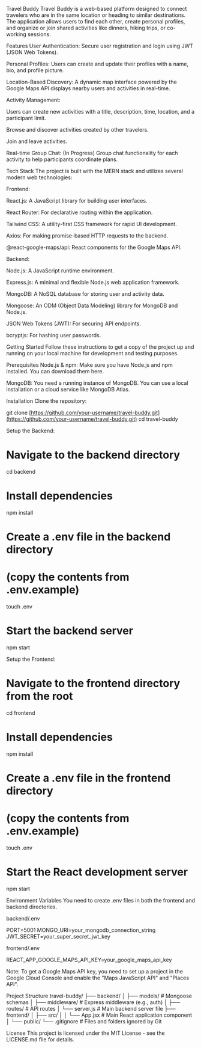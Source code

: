 Travel Buddy
Travel Buddy is a web-based platform designed to connect travelers who are in the same location or heading to similar destinations. The application allows users to find each other, create personal profiles, and organize or join shared activities like dinners, hiking trips, or co-working sessions.

Features
User Authentication: Secure user registration and login using JWT (JSON Web Tokens).

Personal Profiles: Users can create and update their profiles with a name, bio, and profile picture.

Location-Based Discovery: A dynamic map interface powered by the Google Maps API displays nearby users and activities in real-time.

Activity Management:

Users can create new activities with a title, description, time, location, and a participant limit.

Browse and discover activities created by other travelers.

Join and leave activities.

Real-time Group Chat: (In Progress) Group chat functionality for each activity to help participants coordinate plans.

Tech Stack
The project is built with the MERN stack and utilizes several modern web technologies:

Frontend:

React.js: A JavaScript library for building user interfaces.

React Router: For declarative routing within the application.

Tailwind CSS: A utility-first CSS framework for rapid UI development.

Axios: For making promise-based HTTP requests to the backend.

@react-google-maps/api: React components for the Google Maps API.

Backend:

Node.js: A JavaScript runtime environment.

Express.js: A minimal and flexible Node.js web application framework.

MongoDB: A NoSQL database for storing user and activity data.

Mongoose: An ODM (Object Data Modeling) library for MongoDB and Node.js.

JSON Web Tokens (JWT): For securing API endpoints.

bcryptjs: For hashing user passwords.

Getting Started
Follow these instructions to get a copy of the project up and running on your local machine for development and testing purposes.

Prerequisites
Node.js & npm: Make sure you have Node.js and npm installed. You can download them here.

MongoDB: You need a running instance of MongoDB. You can use a local installation or a cloud service like MongoDB Atlas.

Installation
Clone the repository:

git clone [https://github.com/your-username/travel-buddy.git](https://github.com/your-username/travel-buddy.git)
cd travel-buddy

Setup the Backend:

# Navigate to the backend directory
cd backend

# Install dependencies
npm install

# Create a .env file in the backend directory
# (copy the contents from .env.example)
touch .env

# Start the backend server
npm start

Setup the Frontend:

# Navigate to the frontend directory from the root
cd frontend

# Install dependencies
npm install

# Create a .env file in the frontend directory
# (copy the contents from .env.example)
touch .env

# Start the React development server
npm start

Environment Variables
You need to create .env files in both the frontend and backend directories.

backend/.env

PORT=5001
MONGO_URI=your_mongodb_connection_string
JWT_SECRET=your_super_secret_jwt_key

frontend/.env

REACT_APP_GOOGLE_MAPS_API_KEY=your_google_maps_api_key

Note: To get a Google Maps API key, you need to set up a project in the Google Cloud Console and enable the "Maps JavaScript API" and "Places API".

Project Structure
travel-buddy/
├── backend/
│   ├── models/         # Mongoose schemas
│   ├── middleware/     # Express middleware (e.g., auth)
│   ├── routes/         # API routes
│   └── server.js       # Main backend server file
├── frontend/
│   ├── src/
│   │   └── App.jsx     # Main React application component
│   └── public/
└── .gitignore          # Files and folders ignored by Git

License
This project is licensed under the MIT License - see the LICENSE.md file for details.
